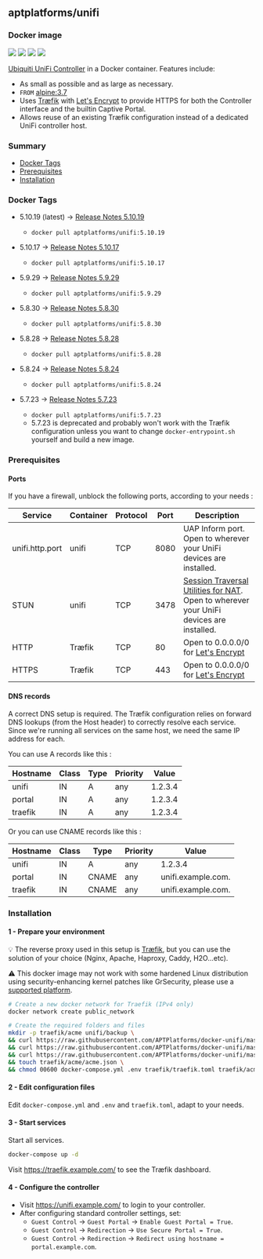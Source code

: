 ## aptplatforms/unifi

### Docker image

[![][microbadger-img]](https://microbadger.com/images/aptplatforms/unifi:latest)
[![][shields-automated-img]](https://hub.docker.com/r/aptplatforms/unifi/builds/)
[![][shields-pulls-img]](https://hub.docker.com/r/aptplatforms/unifi/)
[![][shields-stars-img]](https://hub.docker.com/r/aptplatforms/unifi/)


[Ubiquiti UniFi Controller] in a Docker container. Features include:

- As small as possible and as large as necessary.
- `FROM` [alpine:3.7]
- Uses [Tr&aelig;fik] with [Let's Encrypt] to provide HTTPS for both the
  Controller interface and the builtin Captive Portal.
- Allows reuse of an existing Tr&aelig;fik configuration instead of a
  dedicated UniFi controller host.

### Summary

- [Docker Tags](#docker-tags)
- [Prerequisites](#prerequisites)
- [Installation](#installation)


### Docker Tags

- 5.10.19 (latest) &rarr; [Release Notes 5.10.19]
    - `docker pull aptplatforms/unifi:5.10.19`

- 5.10.17 &rarr; [Release Notes 5.10.17]
    - `docker pull aptplatforms/unifi:5.10.17`

- 5.9.29 &rarr; [Release Notes 5.9.29]
    - `docker pull aptplatforms/unifi:5.9.29`

- 5.8.30 &rarr; [Release Notes 5.8.30]
    - `docker pull aptplatforms/unifi:5.8.30`

- 5.8.28 &rarr; [Release Notes 5.8.28]
    - `docker pull aptplatforms/unifi:5.8.28`

- 5.8.24 &rarr; [Release Notes 5.8.24]
    - `docker pull aptplatforms/unifi:5.8.24`

- 5.7.23 &rarr; [Release Notes 5.7.23]
    - `docker pull aptplatforms/unifi:5.7.23`
    - 5.7.23 is deprecated and probably won't work with the Tr&aelig;fik
      configuration unless you want to change `docker-entrypoint.sh` yourself and build a new image.

### Prerequisites

#### Ports

If you have a firewall, unblock the following ports, according to your needs :

| Service | Container | Protocol | Port | Description |
| ------- | --------- | -------- | ---- | ----------- |
| unifi.http.port | unifi | TCP | 8080 | UAP Inform port. Open to wherever your UniFi devices are installed. |
| STUN | unifi | TCP | 3478 | [Session Traversal Utilities for NAT]. Open to wherever your UniFi devices are installed. |
| HTTP | Tr&aelig;fik | TCP | 80 | Open to 0.0.0.0/0 for [Let's Encrypt] |
| HTTPS | Tr&aelig;fik | TCP | 443 | Open to 0.0.0.0/0 for [Let's Encrypt] |

#### DNS records

A correct DNS setup is required. The Tr&aelig;fik configuration relies on
forward DNS lookups (from the Host header) to correctly resolve each service.
Since we're running all services on the same host, we need the same IP address
for each.

You can use A records like this :

| Hostname | Class | Type | Priority | Value |
| -------- | ----- | ---- | -------- | ----- |
| unifi | IN | A | any | 1.2.3.4 |
| portal | IN | A | any | 1.2.3.4 |
| traefik | IN | A | any | 1.2.3.4 |

Or you can use CNAME records like this :

| Hostname | Class | Type | Priority | Value |
| -------- | ----- | ---- | -------- | ----- |
| unifi | IN | A | any | 1.2.3.4 |
| portal | IN | CNAME | any | unifi.example.com. |
| traefik | IN | CNAME | any | unifi.example.com. |

### Installation

#### 1 - Prepare your environment

:bulb: The reverse proxy used in this setup is [Tr&aelig;fik], but you can use the solution of your choice (Nginx, Apache, Haproxy, Caddy, H2O...etc).

:warning: This docker image may not work with some hardened Linux distribution using security-enhancing kernel patches like GrSecurity, please use a [supported platform].

```bash
# Create a new docker network for Traefik (IPv4 only)
docker network create public_network

# Create the required folders and files
mkdir -p traefik/acme unifi/backup \
&& curl https://raw.githubusercontent.com/APTPlatforms/docker-unifi/master/docker-compose.sample.yml -o docker-compose.yml \
&& curl https://raw.githubusercontent.com/APTPlatforms/docker-unifi/master/sample.env -o .env \
&& curl https://raw.githubusercontent.com/APTPlatforms/docker-unifi/master/traefik.sample.toml -o traefik/traefik.toml \
&& touch traefik/acme/acme.json \
&& chmod 00600 docker-compose.yml .env traefik/traefik.toml traefik/acme/acme.json
```

#### 2 - Edit configuration files

Edit `docker-compose.yml` and `.env` and `traefik.toml`, adapt to your needs.

#### 3 - Start services

Start all services.

```bash
docker-compose up -d
```

Visit <https://traefik.example.com/> to see the Tr&aelig;fik dashboard.

#### 4 - Configure the controller

- Visit <https://unifi.example.com/> to login to your controller.
- After configuring standard controller settings, set:
    - `Guest Control` &rarr; `Guest Portal` &rarr; `Enable Guest Portal = True`.
    - `Guest Control` &rarr; `Redirection` &rarr; `Use Secure Portal = True`.
    - `Guest Control` &rarr; `Redirection` &rarr; `Redirect using hostname = portal.example.com`.

[microbadger-img]: https://images.microbadger.com/badges/image/aptplatforms/unifi:latest.svg
[shields-automated-img]: https://img.shields.io/docker/automated/aptplatforms/unifi.svg
[shields-pulls-img]: https://img.shields.io/docker/pulls/aptplatforms/unifi.svg
[shields-stars-img]: https://img.shields.io/docker/stars/aptplatforms/unifi.svg

[alpine:3.7]: https://hub.docker.com/\_/alpine/
[Tr&aelig;fik]: https://traefik.io/
[Let's Encrypt]: https://letsencrypt.org/
[Session Traversal Utilities for NAT]: https://help.ubnt.com/hc/en-us/articles/115015457668-UniFi-Troubleshooting-STUN-Communication-Errors#whatisstun
[supported platform]: https://docs.docker.com/install/#supported-platforms

[Ubiquiti UniFi Controller]: https://www.ui.com/download/unifi/default/default/unifi-network-controller-51019-debianubuntu-linux-and-unifi-cloud-key
[Release Notes 5.10.19]: https://community.ubnt.com/t5/UniFi-Updates-Blog/UniFi-Network-Controller-5-10-19-Stable-has-been-released/ba-p/2695209
[Release Notes 5.10.17]: https://community.ubnt.com/t5/UniFi-Updates-Blog/UniFi-Network-Controller-5-10-17-Stable-has-been-released/ba-p/2676018
[Release Notes 5.9.29]: https://community.ubnt.com/t5/UniFi-Updates-Blog/UniFi-SDN-Controller-5-9-29-Stable-has-been-released/ba-p/2516852
[Release Notes 5.8.30]: https://community.ubnt.com/t5/UniFi-Updates-Blog/UniFi-SDN-Controller-5-8-30-Stable-has-been-released/ba-p/2489957
[Release Notes 5.8.28]: https://community.ubnt.com/t5/UniFi-Updates-Blog/UniFi-SDN-Controller-5-8-28-Stable-has-been-released/ba-p/2449036
[Release Notes 5.8.24]: https://community.ubnt.com/t5/UniFi-Updates-Blog/UniFi-SDN-Controller-5-8-24-Stable-has-been-released/ba-p/2404580
[Release Notes 5.7.23]: https://community.ubnt.com/t5/UniFi-Updates-Blog/UniFi-5-7-23-Stable-has-been-released/ba-p/2318813
